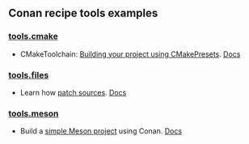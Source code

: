 ## Conan recipe tools examples

### [tools.cmake](cmake)

- CMakeToolchain: [Building your project using CMakePresets](cmake/cmake_toolchain/local_flow_cmake_presets/). [Docs](https://docs.conan.io/en/2.0/examples/tools/cmake/cmake_toolchain/build_project_cmake_presets.html)

### [tools.files](files)

- Learn how [patch sources](files/patches/). [Docs](https://docs.conan.io/en/2.0/examples/tools/files/patches/patch_sources.html)

### [tools.meson](meson)

- Build a [simple Meson project](meson/mesontoolchain/simple_meson_project/) using Conan. [Docs](https://docs.conan.io/en/2.0/examples/tools/meson/mesontoolchain/build_simple_meson_project.html)
